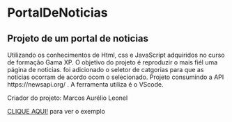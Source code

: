 # PortalDeNoticias
<h2>Projeto de um portal de noticias</h2>
<P> Utilizando os conhecimentos de Html, css e JavaScript adquiridos no curso de formação Gama XP.
O objetivo do projeto é reproduzir o mais fiél uma página de noticias.
foi adicionado o seletor de catgorias para que as noticias ocorram de acordo ocom o selecionado.
Projeto consumindo a API https://newsapi.org/ . A ferramenta utiliza é o VScode.</p>
<p>Criador do projeto: Marcos Aurélio Leonel</p>

<a href="https://aurelioleonel.github.io/projeto-dindin/" target="_blank">CLIQUE AQUI!</a> para ver o exemplo



